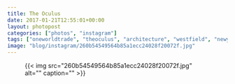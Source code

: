 ```yaml
---
title: The Oculus
date: 2017-01-21T12:55:01+00:00
layout: photopost
categories: ["photos", "instagram"]
tags: ["oneworldtrade", "theoculus", "architecture", "westfield", "newyork", "nyc", "usa"]
image: "blog/instagram/260b54549564b85a1ecc24028f20072f.jpg"
---
```


<figure class="photo photo--square">
  {{< img src="260b54549564b85a1ecc24028f20072f.jpg" alt="" caption="" >}}

</figure>


